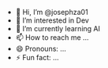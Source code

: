 - 👋 Hi, I’m @josephza01
- 👀 I’m interested in Dev
- 🌱 I’m currently learning AI
- 📫 How to reach me ...
- 😄 Pronouns: ...
- ⚡ Fun fact: ...

<!---
josephza01/josephza01 is a ✨ special ✨ repository because its `README.md` (this file) appears on your GitHub profile.
You can click the Preview link to take a look at your changes.
--->

